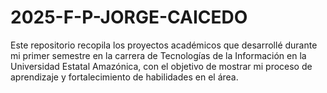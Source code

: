 # 2025-F-P-JORGE-CAICEDO
Este repositorio recopila los proyectos académicos que desarrollé durante mi primer semestre en la carrera de Tecnologías de la Información en la Universidad Estatal Amazónica, con el objetivo de mostrar mi proceso de aprendizaje y fortalecimiento de habilidades en el área.
